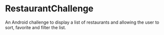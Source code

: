 # RestaurantChallenge
An Android challenge to display a list of restaurants and allowing the user to sort, favorite and filter the list.
